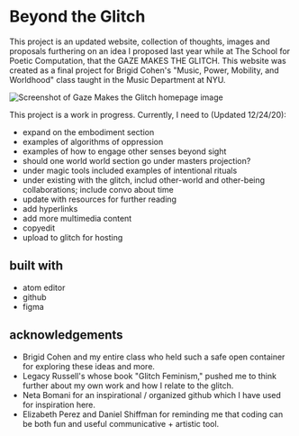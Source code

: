 # Beyond the Glitch
This project is an updated website, collection of thoughts, images and proposals furthering on an idea I proposed last year while at The School for Poetic Computation, that the GAZE MAKES THE GLITCH. This website was created as a final project for Brigid Cohen's "Music, Power, Mobility, and Worldhood" class taught in the Music Department at NYU.

![Screenshot of Gaze Makes the Glitch homepage image](https://github.com/cyberwitch666/Beyond-the-Glitch/blob/main/images/homepage.png)

This project is a work in progress. Currently, I need to (Updated 12/24/20):
* expand on the embodiment section
* examples of algorithms of oppression
* examples of how to engage other senses beyond sight
* should one world world section go under masters projection?
* under magic tools included examples of intentional rituals
* under existing with the glitch, includ other-world and other-being collaborations; include convo about time
* update with resources for further reading
* add hyperlinks
* add more multimedia content
* copyedit
* upload to glitch for hosting

## built with
* atom editor
* github
* figma

## acknowledgements
* Brigid Cohen and my entire class who held such a safe open container for exploring these ideas and more.
* Legacy Russell's whose book "Glitch Feminism," pushed me to think further about my own work and how I relate to the glitch.
* Neta Bomani for an inspirational / organized github which I have used for inspiration here.
* Elizabeth Perez and Daniel Shiffman for reminding me that coding can be both fun and useful communicative + artistic tool.
